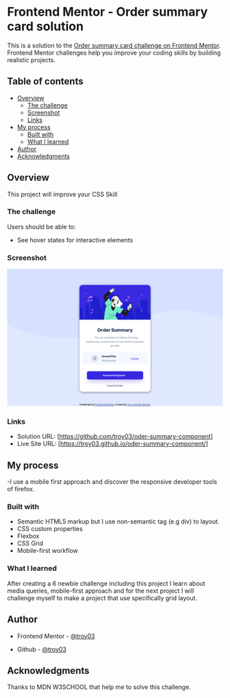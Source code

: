# Frontend Mentor - Order summary card solution

This is a solution to the [Order summary card challenge on Frontend Mentor](https://www.frontendmentor.io/challenges/order-summary-component-QlPmajDUj). Frontend Mentor challenges help you improve your coding skills by building realistic projects. 

## Table of contents

- [Overview](#overview)
  - [The challenge](#the-challenge)
  - [Screenshot](#screenshot)
  - [Links](#links)
- [My process](#my-process)
  - [Built with](#built-with)
  - [What I learned](#what-i-learned)
- [Author](#author)
- [Acknowledgments](#acknowledgments)

## Overview

  This project will improve your CSS Skill 

### The challenge

Users should be able to:

- See hover states for interactive elements

### Screenshot

![](./design/screenshot-solution.png)


### Links

- Solution URL: [https://github.com/troy03/oder-summary-component]
- Live Site URL: [https://troy03.github.io/oder-summary-component/]

## My process

  -I use a mobile first approach and discover the responsive developer tools of firefox.

### Built with

- Semantic HTML5 markup but I use non-semantic tag (e.g div) to layout. 
- CSS custom properties
- Flexbox
- CSS Grid 
- Mobile-first workflow

### What I learned

  After creating a 6 newbie challenge including this project I learn about media queries, mobile-first approach and for the next project I will challenge myself to make a project that use specifically grid layout. 

## Author

- Frontend Mentor - [@troy03](https://www.frontendmentor.io/home)

- Github - [@troy03](https://github.com/troy03)

## Acknowledgments

Thanks  to MDN  W3SCHOOL that help me to solve this challenge.
